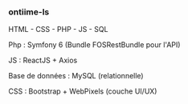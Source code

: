 ### ontiime-ls

HTML - CSS - PHP - JS - SQL 

Php : Symfony 6 (Bundle FOSRestBundle pour l'API)

JS : ReactJS + Axios

Base de données : MySQL (relationnelle)

CSS : Bootstrap + WebPixels (couche UI/UX)

